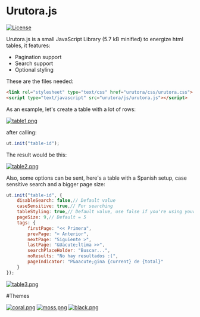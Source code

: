 # Urutora.js

[![License](http://img.shields.io/:license-MIT-blue.svg)](http://doge.mit-license.org)

Urutora.js is a small JavaScript Library (5.7 kB minified) to energize html tables, it features:

* Pagination support
* Search support
* Optional styling

These are the files needed:

```html
<link rel="stylesheet" type="text/css" href="urutora/css/urutora.css">
<script type="text/javascript" src="urutora/js/urutora.js"></script>
```

As an example, let's create a table with a lot of rows:

[![table1.png](https://s12.postimg.org/ehsjoupdp/table1.png)](https://postimg.org/image/71ta321o9/)

after calling:

```javascript
ut.init("table-id");
```

The result would be this:

[![table2.png](https://s10.postimg.org/8n3lky8fd/table2.png)](https://postimg.org/image/5g921bnz9/)

Also, some options can be sent, here's a table with a Spanish setup, case sensitive search and a bigger page size:

```javascript
ut.init("table-id", {
    disableSearch: false,// Default value
    caseSensitive: true,// For searching
    tableStyling: true,// Default value, use false if you're using your own style
    pageSize: 9,// Default = 5
    tags: {
        firstPage: "<< Primera",
        prevPage: "< Anterior",
        nextPage: "Siguiente >",
        lastPage: "&Uacute;ltima >>",
        searchPlaceHolder: "Buscar...",
        noResults: "No hay resultados :(",
        pageIndicator: "P&aacute;gina {current} de {total}"
    }
});
```

[![table3.png](https://s21.postimg.org/opmfp1dpz/table3.png)](https://postimg.org/image/s98deugfn/)

#Themes

[![coral.png](https://s16.postimg.org/5tdg2thhh/coral.png)](https://postimg.org/image/qq9o7hfi9/)
[![moss.png](https://s4.postimg.org/pw0qh7wct/moss.png)](https://postimg.org/image/z3syxx3ex/)
[![black.png](https://s10.postimg.org/5gsrpk18p/black.png)](https://postimg.org/image/d9jfhj77p/)
